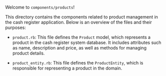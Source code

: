 Welcome to `components/products`!

This directory contains the components related to product management in the cash register application. Below is an overview of the files and their purposes:

- `product.rb`: This file defines the `Product` model, which represents a product in the cash register system database. It includes attributes such as name, description and price, as well as methods for managing product details.

- `product_entity.rb`: This file defines the `ProductEntity`, which is responsible for representing a product in the domain.
